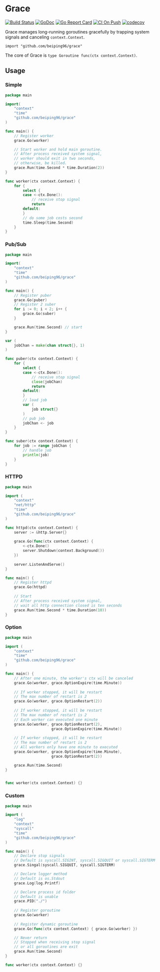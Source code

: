 # Grace

[![Build Status](https://travis-ci.com/beiping96/grace.svg?branch=master)](https://travis-ci.com/beiping96/grace)
[![GoDoc](https://godoc.org/github.com/beiping96/grace?status.svg)](https://pkg.go.dev/github.com/beiping96/grace)
[![Go Report Card](https://goreportcard.com/badge/github.com/beiping96/grace)](https://goreportcard.com/report/github.com/beiping96/grace)
[![CI On Push](https://github.com/beiping96/grace/workflows/CI-On-Push/badge.svg)](https://github.com/beiping96/grace/actions)
[![codecov](https://codecov.io/gh/beiping96/grace/branch/master/graph/badge.svg)](https://codecov.io/gh/beiping96/grace)

Grace manages long-running goroutines gracefully by trapping system signals and canceling `context.Context`.

`import "github.com/beiping96/grace"`

The core of Grace is `type Goroutine func(ctx context.Context)`.

## Usage

### Simple
```go
package main

import(
    "context"
    "time"
    "github.com/beiping96/grace"
)

func main() {
    // Register worker
    grace.Go(worker)

    // Start worker and hold main goroutine.
    // After process received system signal, 
    // worker should exit in two seconds,
    // otherwise, be killed.
    grace.Run(time.Second * time.Duration(2)) 
}

func worker(ctx context.Context) {
    for {
        select {
        case <-ctx.Done():
            // receive stop signal
            return
        default:
        }
        // do some job costs second
        time.Sleep(time.Second)      
    }
}
```

### Pub/Sub
```go
package main

import(
    "context"
    "time"
    "github.com/beiping96/grace"
)

func main() {
	// Register puber
    grace.Go(puber)
    // Register 2 suber
    for i := 0; i < 2; i++ { 
        grace.Go(suber) 
    }

    grace.Run(time.Second) // start
}

var (
    jobChan = make(chan struct{}, 1)
)

func puber(ctx context.Context) {
    for {
        select {
        case <-ctx.Done():
            // receive stop signal
            close(jobChan)
            return
        default:
        }
        // load job
        var (
            job struct{}
        )
        // pub job
        jobChan <- job 
    }
}

func suber(ctx context.Context) {
    for job := range jobChan {
        // handle job
    	println(job)
    }
}
```

### HTTPD
```go
package main

import (
    "context"
    "net/http"
    "time"
    "github.com/beiping96/grace"
)

func httpd(ctx context.Context) {
    server := &http.Server{}
    
    grace.Go(func(ctx context.Context) {
        <-ctx.Done()
        server.Shutdown(context.Background())
    })
    
    server.ListenAndServe()
}

func main() {
	// Register httpd
    grace.Go(httpd)
    
    // Start
    // After process received system signal, 
    // wait all http connection closed is ten seconds
    grace.Run(time.Second * time.Duration(10)) 
}
```

### Option
```go
package main

import (
    "context"
    "time"
    "github.com/beiping96/grace"
)

func main() {
    // After one minute, the worker's ctx will be canceled
    grace.Go(worker, grace.OptionExpire(time.Minute))    
    
    // If worker stopped, it will be restart
    // The max number of restart is 2
    grace.Go(worker, grace.OptionRestart(2))
    
    // If worker stopped, it will be restart
    // The max number of restart is 2
    // Each worker can executed one minute
    grace.Go(worker, grace.OptionRestart(2),
                     grace.OptionExpire(time.Minute))
    
    // If worker stopped, it will be restart
    // The max number of restart is 2
    // All workers only have one minute to executed
    grace.Go(worker, grace.OptionExpire(time.Minute),
                     grace.OptionRestart(2))

    grace.Run(time.Second)
}


func worker(ctx context.Context) {}
```

### Custom
``` go
package main

import (
    "log"
    "context"
    "syscall"
    "time"
    "github.com/beiping96/grace"
)

func main() {
    // Declare stop signals
    // Default is syscall.SIGINT, syscall.SIGQUIT or syscall.SIGTERM
    grace.Singal(syscall.SIGQUIT, syscall.SIGTERM)

    // Declare logger method
    // Default is os.Stdout
    grace.Log(log.Printf)

    // Declare process id folder
    // Default is unable
    grace.PID("./")
    
    // Register goroutine
    grace.Go(worker)
    
    // Register dynamic goroutine
    grace.Go(func(ctx context.Context) { grace.Go(worker) })

    // Never return
    // Stopped when receiving stop signal
    // or all goroutines are exit
    grace.Run(time.Second)
}

func worker(ctx context.Context) {}
```

